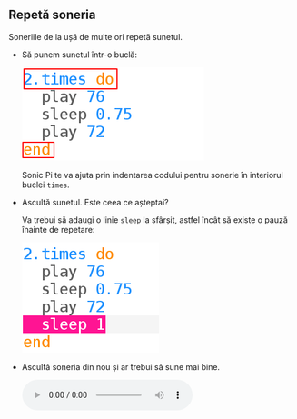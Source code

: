## Repetă soneria

Soneriile de la ușă de multe ori repetă sunetul.

+ Să punem sunetul într-o buclă:
    
    ![captură de ecran](images/tune-times.png)
    
    Sonic Pi te va ajuta prin indentarea codului pentru sonerie în interiorul buclei `times`.

+ Ascultă sunetul. Este ceea ce așteptai?
    
    Va trebui să adaugi o linie `sleep` la sfârșit, astfel încât să existe o pauză înainte de repetare:
    
    ![captură de ecran](images/tune-sleep2.png)

+ Ascultă soneria din nou și ar trebui să sune mai bine.
    
    <div id="audio-preview" class="pdf-hidden">
      <audio controls preload> <source src="resources/doorbell-2.mp3" type="audio/mpeg"> Browser-ul tău nu acceptă elementul <code>audio</code>. </audio>
    </div>
